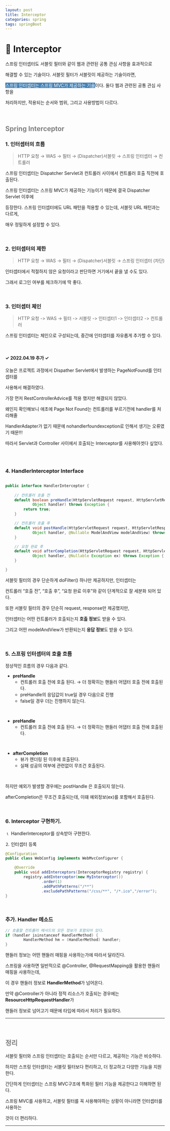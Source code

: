 ```yaml
---
layout: post
title: Interceptor
categories: spring
tags: springBoot
---
```


# 🔎  Interceptor

스프링 인터셉터도 서블릿 필터와 같이 웹과 관련된 공통 관심 사항을 효과적으로 

해결할 수 있는 기술이다. 서블릿 필터가 서블릿이 제공하는 기술이라면, 

<span style="background-color:#4682B4; color:white">스프링 인터셉터는 스프링 MVC가 제공하는 기술</span>이다. 둘다 웹과 관련된 공통 관심 사항을 

처리하지만, 적용되는 순서와 범위, 그리고 사용방법이 다르다.

<br>

## <span style="color:gray">Spring Interceptor</span>

### 1. 인터셉터의 흐름

> HTTP 요청 → WAS → 필터 → (Dispatcher)서블릿 → 스프링 인터셉터 → 컨트롤러

스프링 인터셉터는 Dispatcher Servlet과 컨트롤러 사이에서 컨트롤러 호출 직전에 호출된다.

스프링 인터셉터는 스프링 MVC가 제공하는 기능이기 때문에 결국 Dispatcher Servlet 이후에 

등장한다. 스프링 인터셉터에도 URL 패턴을 적용할 수 있는데, 서블릿 URL 패턴과는 다르게, 

매우 정밀하게 설정할 수 있다.

<br>

### 2. 인터셉터의 제한

> HTTP 요청 → WAS → 필터 → (Dispatcher)서블릿 → 스프링 인터셉터 (차단)

인터셉터에서 적절하지 않은 요청이라고 판단하면 거기에서 끝을 낼 수도 있다. 

그래서 로그인 여부를 체크하기에 딱 좋다.

<br>

### 3. 인터셉터 체인

> HTTP 요청 -> WAS -> 필터 -> 서블릿 -> 인터셉터1 -> 인터셉터2 -> 컨트롤러

스프링 인터셉터는 체인으로 구성되는데, 중간에 인터셉터를 자유롭게 추가할 수 있다. 

<br>

<h4> ✓ 2022.04.19 추가 ✓ </h4>

오늘은 프로젝트 과정에서 Dispather Servlet에서 발생하는 PageNotFound를 인터셉터를 

사용해서 해결하였다. 

가장 먼저 RestControllerAdvice를 적용 했지만 해결되지 않았다. 

왜인지 확인해보니 애초에 Page Not Found는 컨트롤러를 부르기전에 handler를 처리해줄 

HandlerAdapter가 없기 때문에 nohandlerfoundexception로 인해서 생기는 오류였기 때문!!! 

따라서 Servlet과 Controller 사이에서 호출되는 Interceptor를 사용해야겟다 싶었다.

```java

```

<br>

### 4. HandlerInterceptor Interface

```java

public interface HandlerInterceptor {
	
	// 컨트롤러 호출 전
	default boolean preHandle(HttpServletRequest request, HttpServletResponse response, 
            Object handler) throws Exception {
		return true;
	}

 	// 컨트롤러 호출 후
	default void postHandle(HttpServletRequest request, HttpServletResponse response, 
            Object handler, @Nullable ModelAndView modelAndView) throws Exception {
	}

	// 요청 완료 후
	default void afterCompletion(HttpServletRequest request, HttpServletResponse response, 
            Object handler, @Nullable Exception ex) throws Exception {
	}

} 
```

서블릿 필터의 경우 단순하게 doFilter() 하나만 제공하지만, 인터셉터는 

컨트롤러 “호출 전”, “호출 후”, “요청 완료 이후”와 같이 단계적으로 잘 세분화 되어 있다.

또한 서블릿 필터의 경우 단순히 request, response만 제공했지만, 

인터셉터는 어떤 컨트롤러가 호출되는지 **호출 정보**도 받을 수 있다. 

그리고 어떤 modelAndView가 반환되는지 **응답 정보**도 받을 수 있다.

<br>

### 5. 스프링 인터셉터의 호출 흐름

정상적인 흐름의 경우 다음과 같다.

- **preHandle** 
    - 컨트롤러 호출 전에 호출 된다. → 더 정확히는 핸들러 어댑터 호출 전에 호출된다.
    - preHandle의 응답값이 true일 경우 다음으로 진행
    - false일 경우 더는 진행하지 않는다.

<br>

- **preHandle**
    - 컨트롤러 호출 전에 호출 된다. → 더 정확히는 핸들러 어댑터 호출 전에 호출된다.

<br>

- **afterCompletion**
    - 뷰가 렌더링 된 이후에 호출된다.
    - 실패 성공의 여부에 관련없이 무조건 호출된다.

<br>

하지만 예외가 발생할 경우에는 postHandle 은 호출되지 않는다.

afterCompletion은 무조건 호출되는데, 이떄 예외정보(ex)를 포함해서 호출된다.

<br>

### 6. Interceptor 구현하기.

⒈ HandlerInterceptor를 상속받아 구현한다.

⒉ 인터셉터 등록

```java
@Configuration
public class WebConfig implements WebMvcConfigurer {

    @Override
    public void addInterceptors(InterceptorRegistry registry) {
        registry.addInterceptor(new MyInterceptor())
                .order(1)
                .addPathPatterns("/**")
                .excludePathPatterns("/css/**", "/*.ico","/error");
}
```

<br>

### 추가. Handler 메소드

```java
// 호출할 컨트롤러 메서드의 모든 정보가 포함되어 있다.
if (handler isinstanceof HandlerMethod) {
		HandlerMethod hm = (HandlerMethod) handler;
}
```

핸들러 정보는 어떤 핸들러 매핑을 사용하는가에 따라서 달라진다. 

스프링을 사용하면 일반적으로 @Controller, @RequestMapping을 활용한 핸들러 매핑을 사용하는데, 

이 경우 핸들러 정보로 **HandlerMethod**가 넘어온다.

만약 @Controller가 아니라 정적 리소스가 호출되는 경우에는 **ResourceHttpRequestHandler**가 

핸들러 정보로 넘어고기 때문에 타입에 따라서 처리가 필요하다.

---

<br>

## <span style="color:gray">정리</span>

서블릿 필터와 스프링 인터셉터는 호출되는 순서만 다르고, 제공하는 기능은 비슷하다.

하지만 스프링 인터셉터는 서블릿 필터보다 편리하고, 더 정교하고 다양한 기능을 지원한다.

간단하게 인터셉터는 스프링 MVC구조에 특화된 필터 기능을 제공한다고 이해하면 된다.

스프링 MVC를 사용하고, 서블릿 필터를 꼭 사용해야하는 상황이 아니라면 인터셉터를 사용하는 

것이 더 편리하다.

---